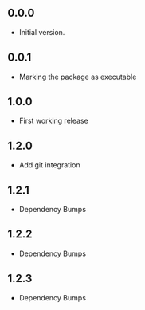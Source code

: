 ## 0.0.0

- Initial version.

## 0.0.1

- Marking the package as executable

## 1.0.0

- First working release

## 1.2.0

- Add git integration

## 1.2.1

- Dependency Bumps

## 1.2.2

- Dependency Bumps

## 1.2.3

- Dependency Bumps
